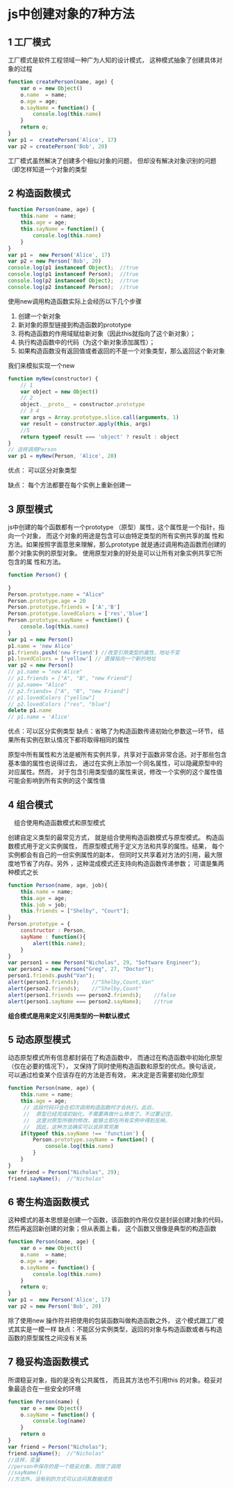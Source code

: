# js中创建对象的7种方法
## 1 工厂模式
工厂模式是软件工程领域一种广为人知的设计模式，
这种模式抽象了创建具体对象的过程
```javascript
function createPerson(name, age) {
    var o = new Object()
    o.name  = name;
    o.age = age;
    o.sayName = function() {
        console.log(this.name)
    }
    return o;
}
var p1 =  createPerson('Alice', 17)
var p2 = createPerson('Bob', 20)
```
工厂模式虽然解决了创建多个相似对象的问题，
但却没有解决对象识别的问题（即怎样知道一个对象的类型
## 2 构造函数模式
```javascript
function Person(name, age) {
    this.name  = name;
    this.age = age;
    this.sayName = function() {
        console.log(this.name)
    }
}
var p1 =  new Person('Alice', 17)
var p2 = new Person('Bob', 20)
console.log(p1 instanceof Object);  //true
console.log(p1 instanceof Person);  //true
console.log(p2 instanceof Object);  //true
console.log(p2 instanceof Person);  //true
```
使用new调用构造函数实际上会经历以下几个步骤
   1. 创建一个新对象  
   2. 新对象的原型链接到构造函数的prototype
   3. 将构造函数的作用域赋给新对象（因此this就指向了这个新对象）；  
   4. 执行构造函数中的代码（为这个新对象添加属性）；  
   5. 如果构造函数没有返回值或者返回的不是一个对象类型，那么返回这个新对象

我们来模拟实现一个new

```javascript
function myNew(constructor) {
    // 1
    var object = new Object() 
    // 2
    object.__proto__ = constructor.prototype 
    // 3 4
    var args = Array.prototype.slice.call(arguments, 1)
    var result = constructor.apply(this, args) 
    //5
    return typeof result === 'object' ? result : object 
}
// 这样调用Person
var p1 = myNew(Person, 'Alice', 20)
```
优点： 可以区分对象类型

缺点： 每个方法都要在每个实例上重新创建一
## 3 原型模式
js中创建的每个函数都有一个prototype
（原型）属性，这个属性是一个指针，指向一个对象，
而这个对象的用途是包含可以由特定类型的所有实例共享的属
性和方法。如果按照字面意思来理解，那么prototype
就是通过调用构造函数而创建的那个对象实例的原型对象。
使用原型对象的好处是可以让所有对象实例共享它所包含的属
性和方法。
```javascript
function Person() {
    
}
Person.prototype.name = "Alice"
Person.prototype.age = 20
Person.prototype.friends = ['A','B']
Person.prototype.lovedColors = ['res','blue']
Person.prototype.sayName = function() {
    console.log(this.name)
}
var p1 = new Person()
p1.name = 'new Alice'
p1.friends.push('new Friend') //改变引用类型的属性，地址不变
p1.lovedColors = ['yellow'] // 直接指向一个新的地址
var p2 = new Person()
// p1.name = "new Alice"
// p1.friends = ["A", "B", "new Friend"]
// p2.name= "Alice"
// p2.friends= ["A", "B", "new Friend"]
// p1.lovedColors ["yellow"]
// p2.lovedColors ["res", "blue"]
delete p1.name
// p1.name = 'Alice'
```
优点：可以区分实例类型
缺点：省略了为构造函数传递初始化参数这一环节，
结果所有实例在默认情况下都将取得相同的属性

原型中所有属性和方法是被所有实例共享，共享对于函数非常合适。对于那些包含基本值的属性也说得过去，
通过在实例上添加一个同名属性，可以隐藏原型中的对应属性。然而，
对于包含引用类型值的属性来说，修改一个实例的这个属性值可能会影响到所有实例的这个属性值
## 4 组合模式
　组合使用构造函数模式和原型模式

创建自定义类型的最常见方式，
就是组合使用构造函数模式与原型模式。
构造函数模式用于定义实例属性，
而原型模式用于定义方法和共享的属性。结果，
每个实例都会有自己的一份实例属性的副本，
但同时又共享着对方法的引用，最大限度地节省了内存。另外
，这种混成模式还支持向构造函数传递参数；
可谓是集两种模式之长
```javascript
function Person(name, age, job){
    this.name = name;
    this.age = age;
    this.job = job;
    this.friends = ["Shelby", "Court"];
}
Person.prototype = {
    constructor : Person,
    sayName : function(){
        alert(this.name);
    }
}
var person1 = new Person("Nicholas", 29, "Software Engineer");
var person2 = new Person("Greg", 27, "Doctor");
person1.friends.push("Van");
alert(person1.friends);    //"Shelby,Count,Van"
alert(person2.friends);    //"Shelby,Count"
alert(person1.friends === person2.friends);    //false
alert(person1.sayName === person2.sayName);    //true
```
**组合模式是用来定义引用类型的一种默认模式**

## 5 动态原型模式
动态原型模式所有信息都封装在了构造函数中，
而通过在构造函数中初始化原型（仅在必要的情况下），
又保持了同时使用构造函数和原型的优点。换句话说，
可以通过检查某个应该存在的方法是否有效，
来决定是否需要初始化原型
```javascript
function Person(name, age) {
    this.name = name;
    this.age = age;
     // 这段代码只会在初次调用构造函数时才会执行。此后，
     //  原型已经完成初始化，不需要再做什么修改了。不过要记住，
     //  这里对原型所做的修改，能够立即在所有实例中得到反映。
     //  因此，这种方法确实可以说非常完美
    if(typeof this.sayName !== 'function') {
        Person.prototype.sayName = function() {
            console.log(this.name)
        }
    }
}
var friend = Person("Nicholas", 29);
friend.sayName();  //"Nicholas"
```
## 6 寄生构造函数模式
这种模式的基本思想是创建一个函数，该函数的作用仅仅是封装创建对象的代码，
然后再返回新创建的对象；但从表面上看，
这个函数又很像是典型的构造函数

```javascript
function Person(name, age) {
    var o = new Object()
    o.name  = name;
    o.age = age;
    o.sayName = function() {
        console.log(this.name)
    }
    return o;
}
var p1 =  new Person('Alice', 17)
var p2 = new Person('Bob', 20)
```
除了使用new
操作符并把使用的包装函数叫做构造函数之外，
这个模式跟工厂模式其实是一模一样
缺点：不能区分实例类型，返回的对象与构造函数或者与构造函数的原型属性之间没有关系
## 7 稳妥构造函数模式
所谓稳妥对象，指的是没有公共属性，
而且其方法也不引用this
的对象。稳妥对象最适合在一些安全的环境

```javascript
function Person(name) {
    var o = new Object()
    o.sayName = function() {
        console.log(name)
    }
    return o
}
var friend = Person("Nicholas");
friend.sayName();  //"Nicholas"
//这样，变量
//person中保存的是一个稳妥对象，而除了调用
//sayName()
//方法外，没有别的方式可以访问其数据成员
```
